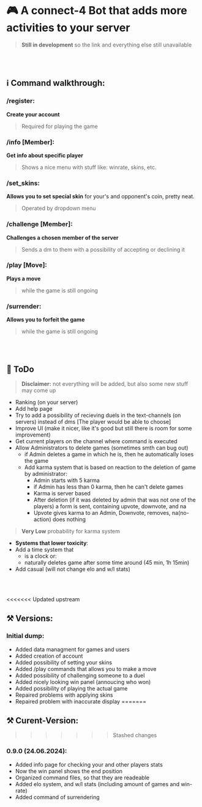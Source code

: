 # 🎮 A connect-4 Bot that adds more activities to your server
> **Still in development** so the link and everything else still unavailable  
</br>
</br>  
  
## ℹ️ Command walkthrough:
### /register:
**Create your account**
> Required for playing the game

### /info [Member]:
**Get info about specific player**
> Shows a nice menu with stuff like: winrate, skins, etc.

### /set_skins:
**Allows you to set special skin** for your's and opponent's coin, pretty neat.
> Operated by dropdown menu

### /challenge [Member]:
**Challenges a chosen member of the server**
> Sends a dm to them with a possibility of accepting or declining it

### /play [Move]:
**Plays a move** 
> while the game is still ongoing

### /surrender:
**Allows you to forfeit the game**
> while the game is still ongoing
</br>
</br>

## 📜 ToDo
> **Disclaimer:** not everything will be added, but also some new stuff may come up
  - Ranking (on your server)
  - Add help page
  - Try to add a possibility of recieving duels in the text-channels (on servers) instead of dms [The player would be able to choose]
  - Improve UI (make it nicer, like it's good but still there is room for some improvement)
  - Get current players on the channel where command is executed
  - Allow Administrators to delete games (sometimes smth can bug out)
    - if Admin deletes a game in which he is, then he automatically loses the game
    - Add karma system that is based on reaction to the deletion of game by administrator:
      - Admin starts with 5 karma
      - if Admin has less than 0 karma, then he can't delete games
      - Karma is server based
      - After deletion (if it was deleted by admin that was not one of the players) a form is sent, containing upvote, downvote, and na
      - Upvote gives karma to an Admin, Downvote, removes, na(no-action) does nothing
> **Very Low** probability for karma system
  
  - **Systems that lower toxicity**:
  - Add a time system that 
    - is a clock or:
    - naturally deletes game after some time around (45 min, 1h 15min)
  - Add casual (will not change elo and w/l stats)

</br>
</br>

<<<<<<< Updated upstream
## ⚒️ Versions:

### Initial dump:
  - Added data managment for games and users
  - Added creation of account
  - Added possibility of setting your skins
  - Added /play commands that allows you to make a move
  - Added possibility of challenging someone to a duel
  - Added nicely looking win panel (annoucing who won)
  - Added possibility of playing the actual game
  - Repaired problems with applying skins
  - Repaired problem with inaccurate display
=======
## ⚒️ Curent-Version:
>>>>>>> Stashed changes

### 0.9.0 (24.06.2024):
  - Added info page for checking your and other players stats
  - Now the win panel shows the end position
  - Organized command files, so that they are readeable
  - Added elo system, and w/l stats (including amount of games and win-rate)
  - Added command of surrendering

